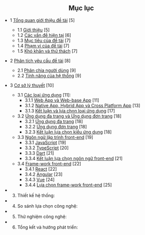 <center> <h2>Mục lục</h2> </center>

- 1 [Tổng quan giới thiệu đề tài](https://github.com/datai999/thesis-document/blob/main/report/Chapter_1_intro.md#1-tổng-quan-giới-thiệu-đề-tài) [5]

  - 1.1 [Giới thiệu](https://github.com/datai999/thesis-document/blob/main/report/Chapter_1_intro.md#11-giới-thiệu) [5]
  - 1.2 [Các vấn đề hiện tại](https://github.com/datai999/thesis-document/blob/main/report/Chapter_1_intro.md#12-các-vấn-đề-hiện-tại) [6]
  - 1.3 [Mục tiêu của đề tài](https://github.com/datai999/thesis-document/blob/main/report/Chapter_1_intro.md#13-mục-tiêu-của-đề-tài) [7]
  - 1.4 [Phạm vi của đề tài](https://github.com/datai999/thesis-document/blob/main/report/Chapter_1_intro.md#14-phạm-vi-đề-tài) [7]
  - 1.5 [Khó khăn và thử thách](https://github.com/datai999/thesis-document/blob/main/report/Chapter_1_intro.md#15-khó-khăn-thử-thách) [7]

- 2 [Phân tích yêu cầu đề tài](https://github.com/datai999/thesis-document/blob/main/report/Chapter_2_requirement.md#2-phân-tích-yêu-cầu-đề-tài) [8]

  - 2.1 [Phân chia người dùng](https://github.com/datai999/thesis-document/blob/main/report/Chapter_2_requirement.md#21-phân-chia-người-dùng) [9]
  - 2.2 [Tính năng của hệ thống](https://github.com/datai999/thesis-document/blob/main/report/Chapter_2_requirement.md#22-tính-năng-của-hệ-thống) [9]

- 3 [Cơ sở lý thuyết](https://github.com/datai999/thesis-document/blob/main/report/Chapter_3_theory.md#3-cơ-sở-lý-thuyết) [10]

  - 3.1 [Các loại ứng dụng](https://github.com/datai999/thesis-document/blob/main/report/Chapter_3_theory.md#31-các-loại-ứng-dụng) [11]:
    - 3.1.1 [Web App và Web-base App](https://github.com/datai999/thesis-document/blob/main/report/Chapter_3_theory.md#311-web-app-và-web-base-app) [11]
    - 3.1.2 [Native App, Hybrid App và Cross Platform App](https://github.com/datai999/thesis-document/blob/main/report/Chapter_3_theory.md#312-native-app-hybrid-app-và-cross-platform-app) [13]
    - 3.1.3 [Kết luận và lựa chọn loại ứng dụng](https://github.com/datai999/thesis-document/blob/main/report/Chapter_3_theory.md#313-kết-luận-và-lựa-chọn-loại-ứng-dụng) [17]
  - 3.2 [Ứng dụng đa trang và Ứng dụng đơn trang](https://github.com/datai999/thesis-document/blob/main/report/Chapter_3_theory.md#32-ứng-dụng-đa-trang-và-ứng-dụng-đơn-trang) [18]
    - 3.2.1 [Ứng dụng đa trang](https://github.com/datai999/thesis-document/blob/main/report/Chapter_3_theory.md#321-ứng-dụng-đa-trang) [18]
    - 3.2.2 [Ứng dụng đơn trang](https://github.com/datai999/thesis-document/blob/main/report/Chapter_3_theory.md#322-ứng-dụng-đơn-trang) [18]
    - 3.2.3 [Kết luận lựa chọn kiểu ứng dụng](https://github.com/datai999/thesis-document/blob/main/report/Chapter_3_theory.md#323-kết-luận-lựa-chọn-kiểu-ứng-dụng) [18]
  - 3.3 [Ngôn ngữ lập trình front-end](https://github.com/datai999/thesis-document/blob/main/report/Chapter_3_theory.md#33-ngôn-ngữ-lập-trình-front-end) [19]
    - 3.3.1 [JavaScript](https://github.com/datai999/thesis-document/blob/main/report/Chapter_3_theory.md#331-javascript) [19]
    - 3.3.2 [TypeScript](https://github.com/datai999/thesis-document/blob/main/report/Chapter_3_theory.md#332-typescript) [20]
    - 3.3.3 [Dart](https://github.com/datai999/thesis-document/blob/main/report/Chapter_3_theory.md#333-dart) [21]
    - 3.3.4 [Kết luận lựa chọn ngôn ngữ front-end](https://github.com/datai999/thesis-document/blob/main/report/Chapter_3_theory.md#334-kết-luận-lựa-chọn-ngôn-ngữ-front-end) [21]
  - 3.4 [Frame-work front-end](https://github.com/datai999/thesis-document/blob/main/report/Chapter_3_theory.md#34-frame-work-front-end) [22]
    - 3.4.1 [React](https://github.com/datai999/thesis-document/blob/main/report/Chapter_3_theory.md#341-react) [22]
    - 3.4.2 [Angular](https://github.com/datai999/thesis-document/blob/main/report/Chapter_3_theory.md#342-angular) [23]
    - 3.4.3 [Vue](https://github.com/datai999/thesis-document/blob/main/report/Chapter_3_theory.md#343-vue) [24]
    - 3.4.4 [Lựa chọn frame-work front-end](https://github.com/datai999/thesis-document/blob/main/report/Chapter_3_theory.md#344-lựa-chọn-frame-work-front-end) [25]

- 3. Thiết kế hệ thống:

- 4. So sánh lựa chọn công nghệ:

- 5. Thử nghiệm công nghệ:

- 6. Tổng kết và hướng phát triển:

<div style="page-break-after: always;"></div>
